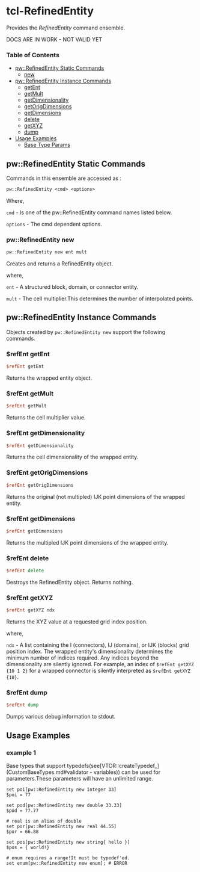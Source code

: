 # tcl-RefinedEntity

Provides the *RefinedEntity* command ensemble.

DOCS ARE IN WORK - NOT VALID YET

### Table of Contents
* [pw::RefinedEntity Static Commands](#pwrefinedentity-static-commands)
  * [new](#pwrefinedentity-new)
* [pw::RefinedEntity Instance Commands](#pwrefinedentity-instance-commands)
  * [getEnt](#refent-getent)
  * [getMult](#refent-getmult)
  * [getDimensionality](#refent-getdimensionality)
  * [getOrigDimensions](#refent-getorigdimensions)
  * [getDimensions](#refent-getdimensions)
  * [delete](#refent-delete)
  * [getXYZ](#refent-getxyz)
  * [dump](#refent-dump)
* [Usage Examples](#usage-examples)
  * [Base Type Params](#base-type-params)

## pw::RefinedEntity Static Commands

Commands in this ensemble are accessed as :

```Tcl
pw::RefinedEntity <cmd> <options>
```
Where,

`cmd` - Is one of the pw::RefinedEntity command names listed below.

`options` - The cmd dependent options.

### pw::RefinedEntity new
```Tcl
pw::RefinedEntity new ent mult
```
Creates and returns a RefinedEntity object.

where,

`ent` - A structured block, domain, or connector entity.

`mult` - The cell multiplier.This determines the number of interpolated points.



## pw::RefinedEntity Instance Commands

Objects created by `pw::RefinedEntity new` support the following commands.

### $refEnt getEnt
```tcl
$refEnt getEnt
```
Returns the wrapped entity object.

### $refEnt getMult
```tcl
$refEnt getMult
```
Returns the cell multiplier value.

### $refEnt getDimensionality
```tcl
$refEnt getDimensionality
```
Returns the cell dimensionality of the wrapped entity.

### $refEnt getOrigDimensions
```tcl
$refEnt getOrigDimensions
```
Returns the original (not multipled) IJK point dimensions of the wrapped entity.

### $refEnt getDimensions
```tcl
$refEnt getDimensions
```
Returns the multipled IJK point dimensions of the wrapped entity.

### $refEnt delete
```tcl
$refEnt delete
```
Destroys the RefinedEntity object. Returns nothing.

### $refEnt getXYZ
```tcl
$refEnt getXYZ ndx
```
Returns the XYZ value at a requested grid index position.

where,

`ndx` - A list containing the I (connectors), IJ (domains), or IJK (blocks) grid position index. The wrapped entity's dimensionality determines the minimum number of indices required. Any indices beyond the dimensionality are silently ignored. For example, an index of `$refEnt getXYZ {10 1 2}` for a wrapped connector is silently interpreted as `$refEnt getXYZ {10}`.

### $refEnt dump
```tcl
$refEnt dump
```
Dumps various debug information to stdout.


## Usage Examples

### example 1
Base types that support typedefs(see[VTOR::createTypedef_](CustomBaseTypes.md#validator - variables)) can be used
for parameters.These parameters will have an unlimited range.
```
set poi[pw::RefinedEntity new integer 33]
$poi = 77

set pod[pw::RefinedEntity new double 33.33]
$pod = 77.77

# real is an alias of double
set por[pw::RefinedEntity new real 44.55]
$por = 66.88

set pos[pw::RefinedEntity new string{ hello }]
$pos = { world!}

# enum requires a range!It must be typedef'ed.
set enum[pw::RefinedEntity new enum]; # ERROR
```
